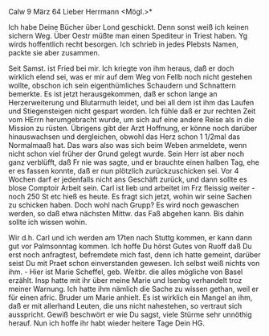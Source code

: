  Calw 9 März 64
Lieber Herrmann <Mögl.>*

Ich habe Deine Bücher über Lond geschickt. Denn sonst weiß ich keinen sichern Weg. Über Oestr müßte man einen Spediteur in Triest haben. Yg wirds hoffentlich recht besorgen. Ich schrieb in jedes Plebsts Namen, packte sie aber zusammen.

Seit Samst. ist Fried bei mir. Ich kriegte von ihm heraus, daß er doch wirklich elend sei, was er mir auf dem Weg von Fellb noch nicht gestehen wollte, obschon ich sein eigenthümliches Schaudern und Schnattern bemerkte. Es ist jetzt herausgekommen, daß er schon lange an Herzerweiterung und Blutarmuth leidet, und bei all dem ist ihm das Laufen und Stiegensteigen nicht gespart worden. Ich fühle daß er zur rechten Zeit vom HErrn herumgebracht wurde, um sich auf eine andere Reise als in die Mission zu rüsten. Übrigens gibt der Arzt Hoffnung, er könne noch darüber hinauswachsen und dergleichen, obwohl das Herz schon 1 1/2mal das Normalmaaß hat. Das wars also was sich beim Weben anmeldete, wenn nicht schon viel früher der Grund gelegt wurde. Sein Herr ist aber noch ganz verblüfft, daß Fr nie was sagte, und er brauchte einen halben Tag, ehe er es fassen konnte, daß er nun plötzlich zurückzuschicken sei. Vor 4 Wochen darf er jedenfalls nicht ans Geschäft zurück, und dann sollte es blose Comptoir Arbeit sein. 
Carl ist lieb und arbeitet im Frz fleissig weiter - noch 250 St etc hieß es heute. Es fragt sich jetzt, wohin wir seine Sachen zu schicken haben. Doch wohl nach Grupp? Es wird noch gewaschen werden, so daß etwa nächsten Mittw. das Faß abgehen kann. Bis dahin sollte ich wissen wohin.

Wir d.h. Carl und ich werden am 17ten nach Stuttg kommen, er kann dann gut vor Palmsonntag kommen. Ich hoffe Du hörst Gutes von Ruoff daß Du erst noch anfragtest, befremdete mich fast, denn ich hatte gemeint, darüber seist Du mit Praet schon einverstanden gewesen. Ich selbst weiß nichts von ihm. - Hier ist Marie Scheffel, geb. Weitbr. die alles mögliche von Basel erzählt. Insp hatte mit ihr über meine Marie und Isenbg verhandelt troz meiner Warnung. Ich hatte ihm nämlich die Sache zu wissen gethan, weil er für einen afric. Bruder um Marie anhielt. Es ist wirklich ein Mangel an ihm, daß er mit allerhand Leuten, die uns nicht nahestehen, so vertraut sich ausspricht. Gewiß beschwört er wie Du sagst, viele Stürme sehr unnöthig herauf. Nun ich hoffe ihr habt wieder heitere Tage
 Dein HG.

